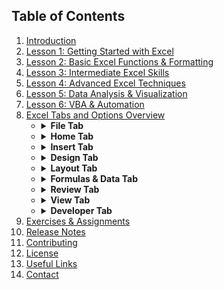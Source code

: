 ## Table of Contents

1. [Introduction](#introduction)
2. [Lesson 1: Getting Started with Excel](#lesson-1-getting-started-with-excel)
3. [Lesson 2: Basic Excel Functions & Formatting](#lesson-2-basic-excel-functions--formatting)
4. [Lesson 3: Intermediate Excel Skills](#lesson-3-intermediate-excel-skills)
5. [Lesson 4: Advanced Excel Techniques](#lesson-4-advanced-excel-techniques)
6. [Lesson 5: Data Analysis & Visualization](#lesson-5-data-analysis--visualization)
7. [Lesson 6: VBA & Automation](#lesson-6-vba--automation)
8. [Excel Tabs and Options Overview](#excel-tabs-and-options-overview)
   - <details>
       <summary><strong>File Tab</strong></summary>
       <ul>
         <li>New, Open, Save, Print</li>
         <li>Export & Share</li>
         <li>Info & Options</li>
       </ul>
     </details>
   - <details>
       <summary><strong>Home Tab</strong></summary>
       <ul>
         <li>Clipboard</li>
         <li>Font</li>
         <li>Paragraph</li>
         <li>Styles</li>
         <li>Editing</li>
       </ul>
     </details>
   - <details>
       <summary><strong>Insert Tab</strong></summary>
       <ul>
         <li>Tables</li>
         <li>Pictures & Icons</li>
         <li>Charts</li>
         <li>Header & Footer</li>
         <li>Text Boxes & Symbols</li>
       </ul>
     </details>
   - <details>
       <summary><strong>Design Tab</strong></summary>
       <ul>
         <li>Themes</li>
         <li>Colors & Fonts</li>
         <li>Page Borders & Backgrounds</li>
       </ul>
     </details>
   - <details>
       <summary><strong>Layout Tab</strong></summary>
       <ul>
         <li>Page Setup</li>
         <li>Columns & Breaks</li>
         <li>Alignment & Spacing</li>
       </ul>
     </details>
   - <details>
       <summary><strong>Formulas & Data Tab</strong></summary>
       <ul>
         <li>Formulas</li>
         <li>Data Tools</li>
         <li>What-If Analysis</li>
       </ul>
     </details>
   - <details>
       <summary><strong>Review Tab</strong></summary>
       <ul>
         <li>Proofing</li>
         <li>Comments & Tracking</li>
       </ul>
     </details>
   - <details>
       <summary><strong>View Tab</strong></summary>
       <ul>
         <li>Workbook Views</li>
         <li>Zoom & Window</li>
       </ul>
     </details>
   - <details>
       <summary><strong>Developer Tab</strong></summary>
       <ul>
         <li>Macros & VBA</li>
         <li>Add-ins & Controls</li>
         <li>XML Mapping</li>
       </ul>
     </details>
9. [Exercises & Assignments](#exercises--assignments)
10. [Release Notes](#release-notes)
11. [Contributing](#contributing)
12. [License](#license)
13. [Useful Links](#useful-links)
14. [Contact](#contact)
